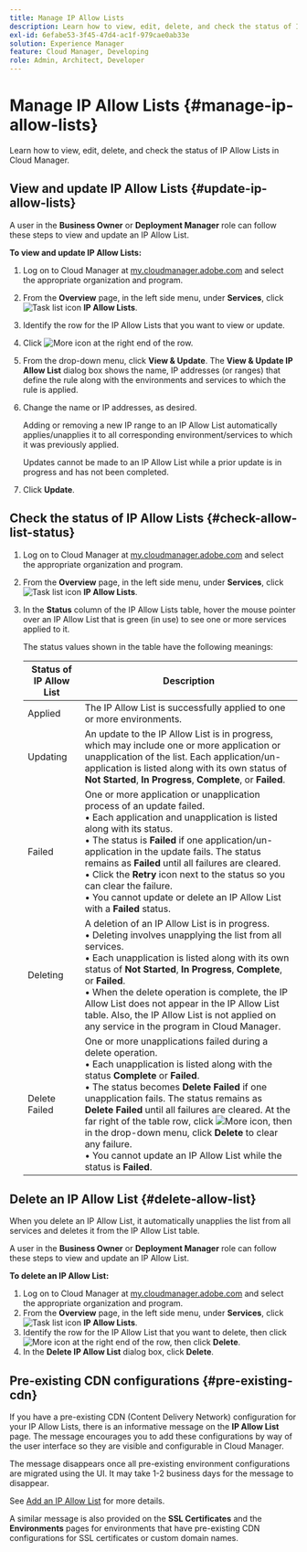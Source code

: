```yaml
---
title: Manage IP Allow Lists
description: Learn how to view, edit, delete, and check the status of IP Allow Lists in Cloud Manager.
exl-id: 6efabe53-3f45-47d4-ac1f-979cae0ab33e
solution: Experience Manager
feature: Cloud Manager, Developing
role: Admin, Architect, Developer
---
```

# Manage IP Allow Lists {#manage-ip-allow-lists}

Learn how to view, edit, delete, and check the status of IP Allow Lists in Cloud Manager.

## View and update IP Allow Lists {#update-ip-allow-lists}

A user in the **Business Owner** or **Deployment Manager** role can follow these steps to view and update an IP Allow List. 

**To view and update IP Allow Lists:**

1. Log on to Cloud Manager at [my.cloudmanager.adobe.com](https://my.cloudmanager.adobe.com/) and select the appropriate organization and program.
1. From the **Overview** page, in the left side menu, under **Services**, click ![Task list icon](https://spectrum.adobe.com/static/icons/workflow_18/Smock_TaskList_18_N.svg) **IP Allow Lists**.
1. Identify the row for the IP Allow Lists that you want to view or update.
1. Click ![More icon](https://spectrum.adobe.com/static/icons/workflow_18/Smock_More_18_N.svg) at the right end of the row.
1. From the drop-down menu, click **View & Update**.
    The **View &amp; Update IP Allow List** dialog box shows the name, IP addresses (or ranges) that define the rule along with the environments and services to which the rule is applied.
1. Change the name or IP addresses, as desired.

    Adding or removing a new IP range to an IP Allow List automatically applies/unapplies it to all corresponding environment/services to which it was previously applied.

    Updates cannot be made to an IP Allow List while a prior update is in progress and has not been completed.

1. Click **Update**.

## Check the status of IP Allow Lists {#check-allow-list-status}

1. Log on to Cloud Manager at [my.cloudmanager.adobe.com](https://my.cloudmanager.adobe.com/) and select the appropriate organization and program.

1. From the **Overview** page, in the left side menu, under **Services**, click ![Task list icon](https://spectrum.adobe.com/static/icons/workflow_18/Smock_TaskList_18_N.svg) **IP Allow Lists**.

1. In the **Status** column of the IP Allow Lists table, hover the mouse pointer over an IP Allow List that is green (in use) to see one or more services applied to it.

    The status values shown in the table have the following meanings:

    | Status of IP Allow List | Description |
    | --- | --- |
    | Applied  | The IP Allow List is successfully applied to one or more environments. |
    | Updating | An update to the IP Allow List is in progress, which may include one or more application or unapplication of the list. Each application/un-application is listed along with its own status of **Not Started**, **In Progress**, **Complete**, or **Failed**.  |
    | Failed | One or more application or unapplication process of an update failed.<br>&bull; Each application and unapplication is listed along with its status.<br>&bull; The status is **Failed** if one application/un-application in the update fails. The status remains as **Failed** until all failures are cleared.<br>&bull; Click the **Retry** icon next to the status so you can clear the failure.<br>&bull; You cannot update or delete an IP Allow List with a **Failed** status.   |
    | Deleting | A deletion of an IP Allow List is in progress.<br>&bull; Deleting involves unapplying the list from all services.<br>&bull; Each unapplication is listed along with its own status of **Not Started**, **In Progress**, **Complete**, or **Failed**.<br>&bull; When the delete operation is complete, the IP Allow List does not appear in the IP Allow List table. Also, the IP Allow List is not applied on any service in the program in Cloud Manager. |
    | Delete Failed  | One or more unapplications failed during a delete operation.<br>&bull; Each unapplication is listed along with the status **Complete** or **Failed**.<br>&bull; The status becomes **Delete Failed** if one unapplication fails. The status remains as **Delete Failed** until all failures are cleared. At the far right of the table row, click ![More icon](https://spectrum.adobe.com/static/icons/workflow_18/Smock_More_18_N.svg), then in the drop-down menu, click **Delete** to clear any failure.<br>&bull; You cannot update an IP Allow List while the status is **Failed**.  |

## Delete an IP Allow List {#delete-allow-list}

When you delete an IP Allow List, it automatically unapplies the list from all services and deletes it from the IP Allow List table.

A user in the **Business Owner** or **Deployment Manager** role can follow these steps to view and update an IP Allow List. 

**To delete an IP Allow List:**

1. Log on to Cloud Manager at [my.cloudmanager.adobe.com](https://my.cloudmanager.adobe.com/) and select the appropriate organization and program.
1. From the **Overview** page, in the left side menu, under **Services**, click ![Task list icon](https://spectrum.adobe.com/static/icons/workflow_18/Smock_TaskList_18_N.svg) **IP Allow Lists**.
1. Identify the row for the IP Allow List that you want to delete, then click ![More icon](https://spectrum.adobe.com/static/icons/workflow_18/Smock_More_18_N.svg) at the right end of the row, then click **Delete**.
1. In the **Delete IP Allow List** dialog box, click **Delete**.

## Pre-existing CDN configurations {#pre-existing-cdn}

If you have a pre-existing CDN (Content Delivery Network) configuration for your IP Allow Lists, there is an informative message on the **IP Allow List** page. The message encourages you to add these configurations by way of the user interface so they are visible and configurable in Cloud Manager.

The message disappears once all pre-existing environment configurations are migrated using the UI. It may take 1-2 business days for the message to disappear.

See [Add an IP Allow List](/help/implementing/cloud-manager/ip-allow-lists/add-ip-allow-lists.md) for more details.

A similar message is also provided on the **SSL Certificates** and the **Environments** pages for environments that have pre-existing CDN configurations for SSL certificates or custom domain names.
